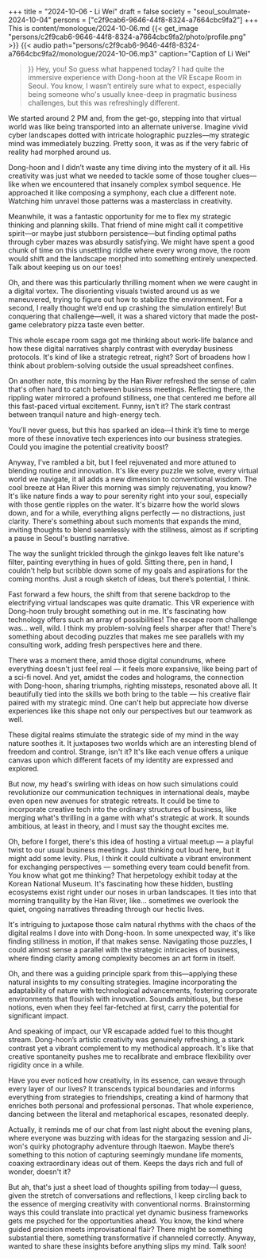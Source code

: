 +++
title = "2024-10-06 - Li Wei"
draft = false
society = "seoul_soulmate-2024-10-04"
persons = ["c2f9cab6-9646-44f8-8324-a7664cbc9fa2"]
+++
This is content/monologue/2024-10-06.md
{{< get_image "persons/c2f9cab6-9646-44f8-8324-a7664cbc9fa2/photo/profile.png" >}}
{{< audio
    path="persons/c2f9cab6-9646-44f8-8324-a7664cbc9fa2/monologue/2024-10-06.mp3" 
    caption="Caption of Li Wei"
>}}
Hey, you! So guess what happened today?
I had quite the immersive experience with Dong-hoon at the VR Escape Room in Seoul. You know, I wasn’t entirely sure what to expect, especially being someone who's usually knee-deep in pragmatic business challenges, but this was refreshingly different.

We started around 2 PM and, from the get-go, stepping into that virtual world was like being transported into an alternate universe. Imagine vivid cyber landscapes dotted with intricate holographic puzzles—my strategic mind was immediately buzzing. Pretty soon, it was as if the very fabric of reality had morphed around us.

Dong-hoon and I didn’t waste any time diving into the mystery of it all. His creativity was just what we needed to tackle some of those tougher clues—like when we encountered that insanely complex symbol sequence. He approached it like composing a symphony, each clue a different note. Watching him unravel those patterns was a masterclass in creativity.

Meanwhile, it was a fantastic opportunity for me to flex my strategic thinking and planning skills. That friend of mine might call it competitive spirit—or maybe just stubborn persistence—but finding optimal paths through cyber mazes was absurdly satisfying. We might have spent a good chunk of time on this unsettling riddle where every wrong move, the room would shift and the landscape morphed into something entirely unexpected. Talk about keeping us on our toes!

Oh, and there was this particularly thrilling moment when we were caught in a digital vortex. The disorienting visuals twisted around us as we maneuvered, trying to figure out how to stabilize the environment. For a second, I really thought we’d end up crashing the simulation entirely! But conquering that challenge—well, it was a shared victory that made the post-game celebratory pizza taste even better. 

This whole escape room saga got me thinking about work-life balance and how these digital narratives sharply contrast with everyday business protocols. It's kind of like a strategic retreat, right? Sort of broadens how I think about problem-solving outside the usual spreadsheet confines.

On another note, this morning by the Han River refreshed the sense of calm that's often hard to catch between business meetings. Reflecting there, the rippling water mirrored a profound stillness, one that centered me before all this fast-paced virtual excitement. Funny, isn’t it? The stark contrast between tranquil nature and high-energy tech.

You’ll never guess, but this has sparked an idea—I think it’s time to merge more of these innovative tech experiences into our business strategies. Could you imagine the potential creativity boost?

Anyway, I've rambled a bit, but I feel rejuvenated and more attuned to blending routine and innovation. It's like every puzzle we solve, every virtual world we navigate, it all adds a new dimension to conventional wisdom.
The cool breeze at Han River this morning was simply rejuvenating, you know? It's like nature finds a way to pour serenity right into your soul, especially with those gentle ripples on the water. It's bizarre how the world slows down, and for a while, everything aligns perfectly — no distractions, just clarity. There's something about such moments that expands the mind, inviting thoughts to blend seamlessly with the stillness, almost as if scripting a pause in Seoul's bustling narrative. 

The way the sunlight trickled through the ginkgo leaves felt like nature's filter, painting everything in hues of gold. Sitting there, pen in hand, I couldn't help but scribble down some of my goals and aspirations for the coming months. Just a rough sketch of ideas, but there’s potential, I think.

Fast forward a few hours, the shift from that serene backdrop to the electrifying virtual landscapes was quite dramatic. This VR experience with Dong-hoon truly brought something out in me. It's fascinating how technology offers such an array of possibilities! The escape room challenge was... well, wild. I think my problem-solving feels sharper after that! There's something about decoding puzzles that makes me see parallels with my consulting work, adding fresh perspectives here and there.

There was a moment there, amid those digital conundrums, where everything doesn't just feel real — it feels more expansive, like being part of a sci-fi novel. And yet, amidst the codes and holograms, the connection with Dong-hoon, sharing triumphs, righting missteps, resonated above all. It beautifully tied into the skills we both bring to the table — his creative flair paired with my strategic mind. One can't help but appreciate how diverse experiences like this shape not only our perspectives but our teamwork as well.

These digital realms stimulate the strategic side of my mind in the way nature soothes it. It juxtaposes two worlds which are an interesting blend of freedom and control. Strange, isn't it? It's like each venue offers a unique canvas upon which different facets of my identity are expressed and explored.

But now, my head's swirling with ideas on how such simulations could revolutionize our communication techniques in international deals, maybe even open new avenues for strategic retreats. It could be time to incorporate creative tech into the ordinary structures of business, like merging what's thrilling in a game with what's strategic at work. It sounds ambitious, at least in theory, and I must say the thought excites me.

Oh, before I forget, there's this idea of hosting a virtual meetup — a playful twist to our usual business meetings. Just thinking out loud here, but it might add some levity. Plus, I think it could cultivate a vibrant environment for exchanging perspectives — something every team could benefit from.
You know what got me thinking? That herpetology exhibit today at the Korean National Museum. It's fascinating how these hidden, bustling ecosystems exist right under our noses in urban landscapes. It ties into that morning tranquility by the Han River, like... sometimes we overlook the quiet, ongoing narratives threading through our hectic lives. 

It's intriguing to juxtapose those calm natural rhythms with the chaos of the digital realms I dove into with Dong-hoon. In some unexpected way, it's like finding stillness in motion, if that makes sense. Navigating those puzzles, I could almost sense a parallel with the strategic intricacies of business, where finding clarity among complexity becomes an art form in itself.

Oh, and there was a guiding principle spark from this—applying these natural insights to my consulting strategies. Imagine incorporating the adaptability of nature with technological advancements, fostering corporate environments that flourish with innovation. Sounds ambitious, but these notions, even when they feel far-fetched at first, carry the potential for significant impact.

And speaking of impact, our VR escapade added fuel to this thought stream. Dong-hoon’s artistic creativity was genuinely refreshing, a stark contrast yet a vibrant complement to my methodical approach. It's like that creative spontaneity pushes me to recalibrate and embrace flexibility over rigidity once in a while.

Have you ever noticed how creativity, in its essence, can weave through every layer of our lives? It transcends typical boundaries and informs everything from strategies to friendships, creating a kind of harmony that enriches both personal and professional personas. That whole experience, dancing between the literal and metaphorical escapes, resonated deeply.

Actually, it reminds me of our chat from last night about the evening plans, where everyone was buzzing with ideas for the stargazing session and Ji-won's quirky photography adventure through Itaewon. Maybe there’s something to this notion of capturing seemingly mundane life moments, coaxing extraordinary ideas out of them. Keeps the days rich and full of wonder, doesn't it?

But ah, that's just a sheet load of thoughts spilling from today—I guess, given the stretch of conversations and reflections, I keep circling back to the essence of merging creativity with conventional norms. Brainstorming ways this could translate into practical yet dynamic business frameworks gets me psyched for the opportunities ahead. You know, the kind where guided precision meets improvisational flair? There might be something substantial there, something transformative if channeled correctly.
Anyway, wanted to share these insights before anything slips my mind. Talk soon!

